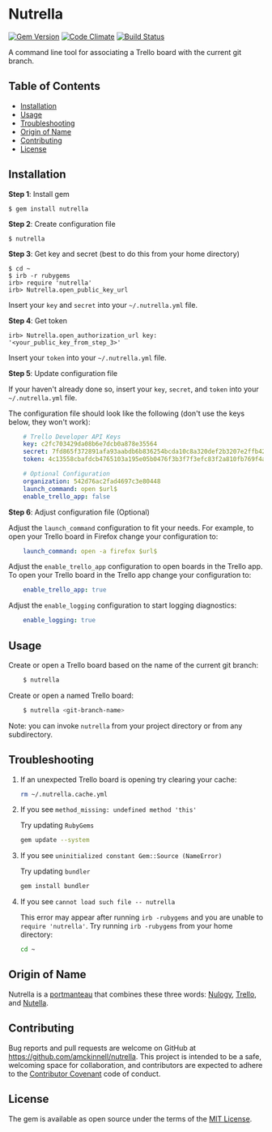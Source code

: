# Nutrella

[![Gem Version](http://img.shields.io/gem/v/nutrella.svg?style=flat)](https://rubygems.org/gems/nutrella)
[![Code Climate](https://codeclimate.com/github/amckinnell/nutrella/badges/gpa.svg)](https://codeclimate.com/github/amckinnell/nutrella)
[![Build Status](https://travis-ci.org/amckinnell/nutrella.svg?branch=master)](https://travis-ci.org/amckinnell/nutrella)

A command line tool for associating a Trello board with the current git branch.

## Table of Contents

* [Installation](#installation)
* [Usage](#usage)
* [Troubleshooting](#troubleshooting)
* [Origin of Name](#origin-of-name)
* [Contributing](#contributing)
* [License](#license)


## Installation

**Step 1**: Install gem

    $ gem install nutrella

**Step 2**: Create configuration file

    $ nutrella

**Step 3**: Get key and secret (best to do this from your home directory)

    $ cd ~
    $ irb -r rubygems
    irb> require 'nutrella'
    irb> Nutrella.open_public_key_url

Insert your `key` and `secret` into your `~/.nutrella.yml` file.

**Step 4**: Get token

    irb> Nutrella.open_authorization_url key: '<your_public_key_from_step_3>'

Insert your `token` into your `~/.nutrella.yml` file.

**Step 5**: Update configuration file

If your haven't already done so, insert your `key`, `secret`, and `token` into your `~/.nutrella.yml` file.

The configuration file should look like the following (don't use the keys below, they won't work):

```yaml
    # Trello Developer API Keys
    key: c2fc703429da08b6e7dcb0a878e35564
    secret: 7fd865f372891afa93aabdb6b836254bcda10c8a320def2b3207e2ffb425bc0a
    token: 4c13558cbafdcb4765103a195e05b0476f3b3f7f3efc83f2a810fb769f4ae2d6

    # Optional Configuration
    organization: 542d76ac2fad4697c3e80448
    launch_command: open $url$
    enable_trello_app: false
```

**Step 6**: Adjust configuration file (Optional)

Adjust the `launch_command` configuration to fit your needs.
For example, to open your Trello board in Firefox change your configuration to:

```yaml
    launch_command: open -a firefox $url$
```

Adjust the `enable_trello_app` configuration to open boards in the Trello app.
To open your Trello board in the Trello app change your configuration to:

```yaml
    enable_trello_app: true
```

Adjust the `enable_logging` configuration to start logging diagnostics:

```yaml
    enable_logging: true
```


## Usage

Create or open a Trello board based on the name of the current git branch:

```sh
    $ nutrella
```

Create or open a named Trello board:

```sh
    $ nutrella <git-branch-name>
```

Note: you can invoke `nutrella` from your project directory or from any subdirectory.


## Troubleshooting

1. If an unexpected Trello board is opening try clearing your cache:

    ```sh
    rm ~/.nutrella.cache.yml
    ```

1. If you see `method_missing: undefined method 'this'`

    Try updating `RubyGems`

    ```sh
    gem update --system
    ```

1. If you see `uninitialized constant Gem::Source (NameError)`

    Try updating `bundler`

    ```sh
    gem install bundler
    ```

1. If you see `cannot load such file -- nutrella`

    This error may appear after running `irb -rubygems` and you are unable to `require 'nutrella'`.
    Try running `irb -rubygems` from your home directory:

    ```sh
    cd ~
    ```


## Origin of Name

Nutrella is a [portmanteau](https://en.wikipedia.org/wiki/Portmanteau) that combines these three words:
[Nulogy](http://nulogy.com/), [Trello](http://trello.com/), and [Nutella](http://www.nutella.com/).


## Contributing

Bug reports and pull requests are welcome on GitHub at https://github.com/amckinnell/nutrella.
This project is intended to be a safe, welcoming space for collaboration, and contributors are
expected to adhere to the [Contributor Covenant](http://contributor-covenant.org) code of conduct.


## License

The gem is available as open source under the terms of the [MIT License](http://opensource.org/licenses/MIT).
